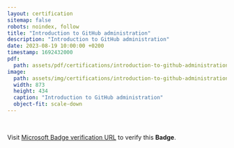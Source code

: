 ```yaml
---
layout: certification
sitemap: false
robots: noindex, follow
title: "Introduction to GitHub administration"
description: "Introduction to GitHub administration"
date: 2023-08-19 10:00:00 +0200
timestamp: 1692432000
pdf:
  path: assets/pdf/certifications/introduction-to-github-administration.pdf
image:
  path: assets/img/certifications/introduction-to-github-administration.webp
  width: 873
  height: 434
  caption: "Introduction to GitHub administration"
  object-fit: scale-down
---
```


<br />

<p class="lead text-center">
    Visit <a href="https://learn.microsoft.com/en-us/training/achievements/learn.github.github-introduction-administration.badge?username=char0n">Microsoft Badge verification URL</a> to verify this <strong>Badge</strong>.
</p>
